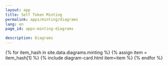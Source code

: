 ```yaml
---
layout: app
title: Self Token Minting
permalink: apps/minting/diagrams
lang: en
page_id: apps-minting-diagrams

description: Diagrams
---
```

<div class="diagrams__block">
{% for item_hash in site.data.diagrams.minting %} {% assign item = item_hash[1] %} {% include diagram-card.html item=item %} {% endfor %}
</div>